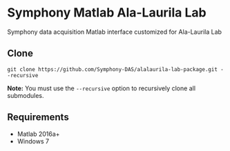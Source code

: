 # Symphony Matlab Ala-Laurila Lab

Symphony data acquisition Matlab interface customized for Ala-Laurila Lab

## Clone

`git clone https://github.com/Symphony-DAS/alalaurila-lab-package.git --recursive`

**Note:** You must use the `--recursive` option to recursively clone all submodules.

## Requirements

- Matlab 2016a+
- Windows 7

